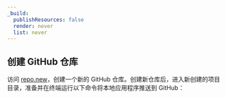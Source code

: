 ```yaml
---
_build:
  publishResources: false
  render: never
  list: never
---
```


## 创建 GitHub 仓库

访问 [repo.new](https://repo.new)，创建一个新的 GitHub 仓库。创建新仓库后，进入新创建的项目目录，准备并在终端运行以下命令将本地应用程序推送到 GitHub：